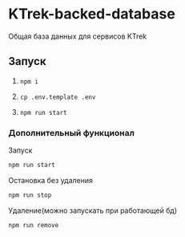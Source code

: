 # KTrek-backed-database

Общая база данных для сервисов KTrek

## Запуск

1. `npm i`

2. `cp .env.template .env`

3. `npm run start`

### Дополнительный функционал

Запуск

```bash
npm run start
```

Остановка без удаления

```bash
npm run stop
```

Удаление(можно запускать при работающей бд)

```bash
npm run remove
```

